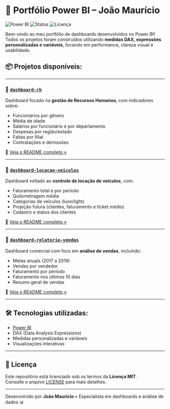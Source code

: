 # 🎯 Portfólio Power BI – João Maurício

![Power BI](https://img.shields.io/badge/Feito%20com-Power%20BI-F2C811?logo=power-bi&logoColor=white)
![Status](https://img.shields.io/badge/Projetos-3%20Dashboards-blue)
![Licença](https://img.shields.io/badge/Licença-MIT-green)

Bem-vindo ao meu portfólio de dashboards desenvolvidos no Power BI!  
Todos os projetos foram construídos utilizando **medidas DAX, expressões personalizadas e variáveis**, focando em performance, clareza visual e usabilidade.

## 📦 Projetos disponíveis:

---

### 📁 [`dashboard-rh`](./dashboard-rh)

Dashboard focado na **gestão de Recursos Humanos**, com indicadores sobre:

- Funcionários por gênero
- Média de idade
- Salários por funcionário e por departamento
- Despesas por região/estado
- Faltas por filial
- Contratações e demissões

🔎 [Veja o README completo »](./dashboard-rh/README.md)

---

### 📁 [`dashboard-locacao-veiculos`](./dashboard-locacao-veiculos)

Dashboard voltado ao **controle de locação de veículos**, com:

- Faturamento total e por período
- Quilometragem média
- Categorias de veículos (luxo/light)
- Projeção futura (clientes, faturamento e ticket médio)
- Cadastro e status dos clientes

🔎 [Veja o README completo »](./dashboard-locacao-veiculos/README.md)

---

### 📁 [`dashboard-relatorio-vendas`](./dashboard-relatorio-vendas)

Dashboard comercial com foco em **análise de vendas**, incluindo:

- Metas anuais (2017 a 2019)
- Vendas por vendedor
- Faturamento por período
- Faturamento nos últimos 10 dias
- Resumo geral de vendas

🔎 [Veja o README completo »](./dashboard-relatorio-vendas/README.md)

---

## 🛠️ Tecnologias utilizadas:

- [Power BI](https://powerbi.microsoft.com)
- DAX (Data Analysis Expressions)
- Medidas personalizadas e variáveis
- Visualizações interativas

---

## 📄 Licença

Este repositório está licenciado sob os termos da **Licença MIT**.  
Consulte o arquivo [LICENSE](./LICENSE) para mais detalhes.

---

Desenvolvido por **João Maurício** • Especialista em dashboards e análise de dados 📊

